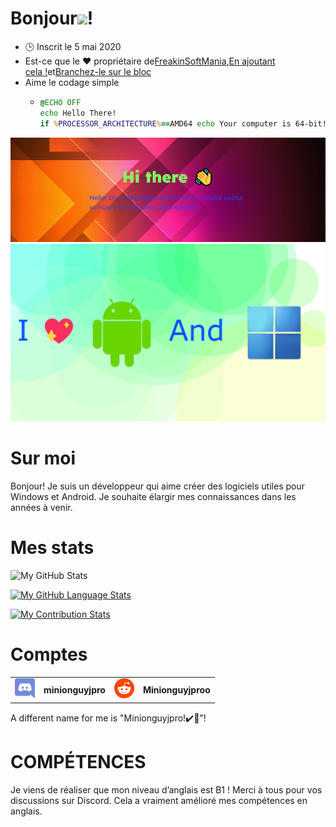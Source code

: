 # Bonjour<img src="https://media.tenor.com/images/822fb670841c6f6582fefbb82e338a50/tenor.gif" width="30px">!

-   🕒 Inscrit le 5 mai 2020
-   Est-ce que le ❤️ propriétaire de[FreakinSoftMania](https://github.com/FreakinSoftMania),[En ajoutant cela !](https://github.com/Adding-That-On)et[Branchez-le sur le bloc](https://github.com/Pluging-it-on-block)
-   Aime le codage simple
    -   ```bat
        @ECHO OFF
        echo Hello There!
        if %PROCESSOR_ARCHITECTURE%==AMD64 echo Your computer is 64-bit!
        ```

![Welcome!](./img/welcome-message.png)![I love Android and Windows!](./img/android-and-windows-fan.png)

# Sur moi

Bonjour! Je suis un développeur qui aime créer des logiciels utiles pour Windows et Android. Je souhaite élargir mes connaissances dans les années à venir.

# Mes stats

![My GitHub Stats](https://github-readme-stats.vercel.app/api/?username=Minionguyjpro&count_private=true&theme=react&showicons=true)

[![My GitHub Language Stats](https://github-readme-stats.vercel.app/api/top-langs/?username=Minionguyjpro&langs_count=5&theme=react)](<>)

[![My Contribution Stats](https://github-contribution-stats.vercel.app/api/?username=Minionguyjpro)](https://github.com/Minionguyjpro/github-contribution-stats/)

# Comptes

<table>
  <tr>
    <td align="left"><img src="./img/discord.svg" alt="minionguyjpro" width="32" height="32"/></td><th>minionguyjpro</th>
    <td align="left"><img src="./img/reddit.svg" alt="Minionguyjproo" width="32" height="32"/></td><th>Minionguyjproo</th>
  </tr>
</table>
A different name for me is "Minionguyjpro!✔️👏"!

# COMPÉTENCES

Je viens de réaliser que mon niveau d’anglais est B1 ! Merci à tous pour vos discussions sur Discord. Cela a vraiment amélioré mes compétences en anglais.
